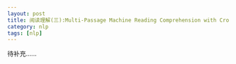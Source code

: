 ```yaml
---
layout: post
title: 阅读理解(三):Multi-Passage Machine Reading Comprehension with Cross-Passage Answer Verification
category: nlp
tags: [nlp]
---
```

待补充......